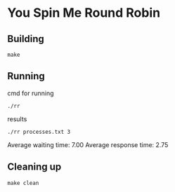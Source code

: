 # You Spin Me Round Robin

## Building

```shell
make
```

## Running

cmd for running 
```shell
./rr
```

results 
```shell
./rr processes.txt 3 
```
Average waiting time: 7.00
Average response time: 2.75

## Cleaning up

```shell
make clean
```
